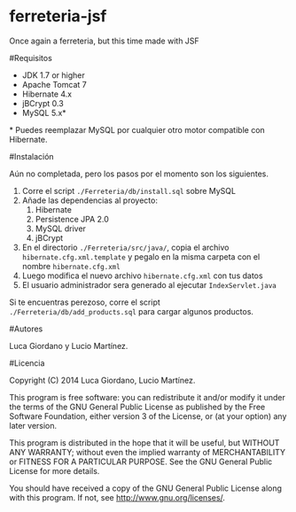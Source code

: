 ferreteria-jsf
==============

Once again a ferreteria, but this time made with JSF

#Requisitos

 - JDK 1.7 or higher
 - Apache Tomcat 7
 - Hibernate 4.x
 - jBCrypt 0.3
 - MySQL 5.x*

\* Puedes reemplazar MySQL por cualquier otro motor compatible con Hibernate.

#Instalación

Aún no completada, pero los pasos por el momento son los siguientes.

 1. Corre el script `./Ferreteria/db/install.sql` sobre MySQL
 2. Añade las dependencias al proyecto:
    1. Hibernate
    2. Persistence JPA 2.0
    3. MySQL driver
    4. jBCrypt
 3. En el directorio `./Ferreteria/src/java/`, copia el archivo `hibernate.cfg.xml.template` y pegalo en la misma carpeta con el nombre `hibernate.cfg.xml`
 4. Luego modifica el nuevo archivo `hibernate.cfg.xml` con tus datos
 5. El usuario administrador sera generado al ejecutar `IndexServlet.java`

Si te encuentras perezoso, corre el script `./Ferreteria/db/add_products.sql` para cargar algunos productos.

#Autores

Luca Giordano y Lucio Martínez.

#Licencia

Copyright (C) 2014 Luca Giordano, Lucio Martínez.

This program is free software: you can redistribute it and/or modify it under the terms of the GNU General Public License as published by the Free Software Foundation, either version 3 of the License, or (at your option) any later version.

This program is distributed in the hope that it will be useful, but WITHOUT ANY WARRANTY; without even the implied warranty of MERCHANTABILITY or FITNESS FOR A PARTICULAR PURPOSE. See the GNU General Public License for more details.

You should have received a copy of the GNU General Public License along with this program. If not, see http://www.gnu.org/licenses/.
